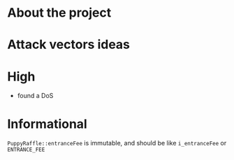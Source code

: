 # About the project

# Attack vectors ideas

# High

- found a DoS


# Informational

`PuppyRaffle::entranceFee` is immutable, and should be like `i_entranceFee` or `ENTRANCE_FEE`

